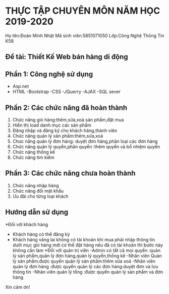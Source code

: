 # THỰC TẬP CHUYÊN MÔN NĂM HỌC 2019-2020
Họ tên:Đoàn Minh Nhật
Mã sinh viên:5851071050
Lớp:Công Nghệ Thông Tin K58 
## Đề tài: Thiết Kế Web bán hàng di động
## Phần 1: Công nghệ sử dụng
- Asp.net
- HTML
-Bootstrap
-CSS
-JQuerry
-AJAX
-SQL sever
## Phần 2: Các chức năng đã hoàn thành
1. Chức năng giỏ hàng:thêm,sửa,xoá sản phẩm,đặt mua 
2. Hiển thị load danh mục các sản phẩm
3. Đăng nhập và đăng ký cho khách hàng,thành viên
4. Chức năng quản lý sản phẩm:thêm,sửa,xoá 
5. Chưc năng quản lý đơn hàng: duyệt đơn hàng,phân loại các đơn hàng
6. Chức năng quản lý quyền,phân quyền :thêm quyền và bổ nhiệm quyền
7. Chức năng thống kế 
8. Chức năng tìm kiếm
## Phần 3: Các chức năng chưa hoàn thành
1. Chức năng nhập hàng
2. Chức năng đổi mật khẩu
3. Ưu đãi cho từng loại khách

## Hướng dẫn sử dụng
*Đối với khách hàng
- Khách hàng có thể đăng ký
- Khách hàng vãng lai không có tài khoản khi mua phải nhập thông tin dưới mục giỏ hàng mới có thể đặt hàng nếu đã có tài khoản thì bước này không cần làm
*Đối với quản trị viên
-Admin có tất cả mọi quyền :quản lý sản phẩm,quản lý đơn hàng,quản lý quyền,thống kê
-Nhân viên Quản lý sản phẩm:được quyền quản lý sản phẩm:thêm sửa xoá
-Nhân viên quản lý đơn hàng :được quyền quản lý các đơn hàng:duyệt đơn và lưu thông tin
-Nhân viên quản lý tổng :được quyền quản lý sản phẩm và đơn hàng

Xin cám ơn!
